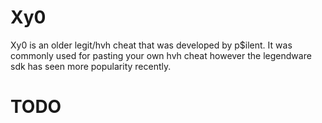 # Xy0

Xy0 is an older legit/hvh cheat that was developed by p$ilent. It was commonly used for pasting your own hvh cheat however the legendware sdk has seen more popularity recently.

# TODO
